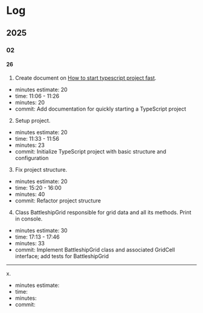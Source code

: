 # Log

## 2025

### 02

#### 26

1. Create document on [How to start typescript project fast](ts_project_start.md).
- minutes estimate: 20
- time: 11:06 - 11:26
- minutes: 20 
- commit: Add documentation for quickly starting a TypeScript project

2. Setup project.
- minutes estimate: 20
- time: 11:33 - 11:56
- minutes: 23
- commit: Initialize TypeScript project with basic structure and configuration

3. Fix project structure. 
- minutes estimate: 20
- time: 15:20 - 16:00
- minutes: 40
- commit: Refactor project structure

4. Class BattleshipGrid responsible for grid data and all its methods. Print in console.
- minutes estimate: 30
- time: 17:13 - 17:46
- minutes: 33
- commit: Implement BattleshipGrid class and associated GridCell interface; add tests for BattleshipGrid

---

x.
- minutes estimate:
- time:
- minutes:
- commit:
